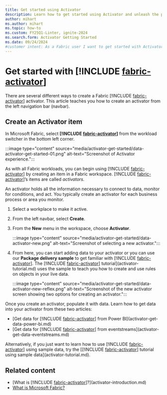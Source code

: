 ```yaml
---
title: Get started using Activator
description: Learn how to get started using Activator and unleash the power of data-driven decision making in your organization.
author: mihart
ms.author: mihart
ms.topic: how-to
ms.custom: FY25Q1-Linter, ignite-2024
ms.search.form: Activator Getting Started
ms.date: 09/24/2024
#customer intent: As a Fabric user I want to get started with Activator.
---
```


# Get started with [!INCLUDE [fabric-activator](../includes/fabric-activator.md)]

There are several different ways to create a Fabric [!INCLUDE [fabric-activator](../includes/fabric-activator.md)] activator. This article teaches you how to create an activator from the left navigation bar (navbar).

## Create an Activator item

In Microsoft Fabric, select **[!INCLUDE [fabric-activator](../includes/fabric-activator.md)]** from the workload switcher in the bottom left corner.

:::image type="content" source="media/activator-get-started/data-activator-get-started-01.png" alt-text="Screenshot of Activator experience.":::

As with all Fabric workloads, you can begin using [!INCLUDE [fabric-activator](../includes/fabric-activator.md)] by creating an item in a Fabric workspace. [!INCLUDE [fabric-activator](../includes/fabric-activator.md)]’s items are called *activators.*

An activator holds all the information necessary to connect to data, monitor for conditions, and act. You typically create an activator for each business process or area you monitor.

1. Select a workplace to make it active.
1. From the left navbar, select **Create**.
1. From the **New** menu in the workspace, choose **Activator**.

    :::image type="content" source="media/activator-get-started/data-activator-new.png" alt-text="Screenshot of selecting a new activator.":::

1. From here, you can start adding data to your activator or you can use our **Package delivery sample** to get familiar with [!INCLUDE [fabric-activator](../includes/fabric-activator.md)]. The [!INCLUDE [fabric-activator](../includes/fabric-activator.md)] tutorial](activator-tutorial.md) uses the sample to teach you how to create and use rules on objects in your live data.

    :::image type="content" source="media/activator-get-started/data-activator-new-reflex.png" alt-text="Screenshot of the new activator screen showing two options for creating an activator.":::

Once you create an activator, populate it with data. Learn how to get data into your activator from these two articles:

- [Get data for [!INCLUDE [fabric-activator](../includes/fabric-activator.md)] from Power BI](activator-get-data-power-bi.md)
- [Get data for [!INCLUDE [fabric-activator](../includes/fabric-activator.md)] from eventstreams](activator-get-data-eventstreams.md)

Alternatively, if you just want to learn how to use [!INCLUDE [fabric-activator](../includes/fabric-activator.md)] using sample data, try the [[!INCLUDE [fabric-activator](../includes/fabric-activator.md)] tutorial using sample data](activator-tutorial.md).

## Related content

- [What is [!INCLUDE [fabric-activator](../includes/fabric-activator.md)]?](activator-introduction.md)
- [What is Microsoft Fabric?](../../get-started/microsoft-fabric-overview.md)
